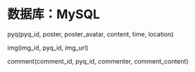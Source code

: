 # 数据库：MySQL
pyq(pyq_id, poster, poster_avatar, content, time, location)

img(img_id, pyq_id, img_url)

comment(comment_id, pyq_id, commenter, comment_content)
